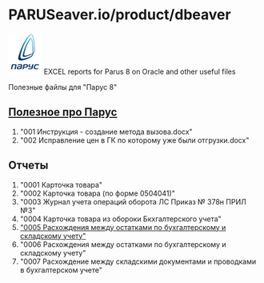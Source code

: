 # PARUSeaver.io/product/dbeaver
<img alt="Parus8.png" src="https://github.com/Ogorodetskiy/PARUS/blob/main/IMG/Parus8.png?raw=true" data-hpc="true" >
EXCEL reports for Parus 8 on Oracle and other useful files <br>


Полезные файлы для "Парус 8"

##  <a href="https://github.com/Ogorodetskiy/PARUS/tree/main/DOCS">Полезное про Парус</a>

1. "001 Инструкция - создание метода вызова.docx" 
2. "002 Исправление цен в ГК по которому уже были отгрузки.docx" 

##  Отчеты

1. "0001 Карточка товара"
2. "0002 Карточка товара (по форме 0504041)"  
3. "0003 Журнал учета операций оборота ЛС  Приказ № 378н ПРИЛ №3"
4. "0004 Карточка товара из обороки Бкхгалтерского учета"
5. <a href="TEMPLATE\reconciliation_of_balances.xlsx">"0005 Расхождения между остатками по бухгалтерскому и складскому учету"</a>
6. "0006 Расхождения между остатками по бухгалтерскому и складскому учету"
7. "0007 Расхождение между складскими документами и проводками в бухгалтерском учете"



